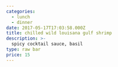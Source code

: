 ```yaml
---
categories:
  - lunch
  - dinner
date: 2017-05-17T17:03:58.000Z
title: chilled wild louisana gulf shrimp
description: >-
  spicy cocktail sauce, basil
type: raw bar
price: 15
---
```



